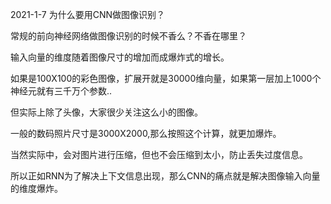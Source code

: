 2021-1-7 为什么要用CNN做图像识别？

常规的前向神经网络做图像识别的时候不香么？不香在哪里？

输入向量的维度随着图像尺寸的增加而成爆炸式的增长。

如果是100X100的彩色图像，扩展开就是30000维向量，如果第一层加上1000个神经元就有三千万个参数..

但实际上除了头像，大家很少关注这么小的图像。

一般的数码照片尺寸是3000X2000,那么按照这个计算，就更加爆炸。

当然实际中，会对图片进行压缩，但也不会压缩到太小，防止丢失过度信息。

所以正如RNN为了解决上下文信息出现，那么CNN的痛点就是解决图像输入向量的维度爆炸。

